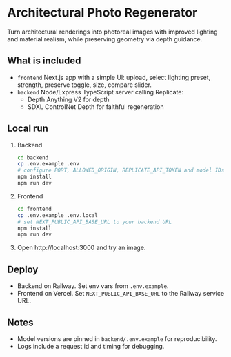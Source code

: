 # Architectural Photo Regenerator

Turn architectural renderings into photoreal images with improved lighting and material realism, while preserving geometry via depth guidance.

## What is included

- `frontend` Next.js app with a simple UI: upload, select lighting preset, strength, preserve toggle, size, compare slider.
- `backend` Node/Express TypeScript server calling Replicate:
  - Depth Anything V2 for depth
  - SDXL ControlNet Depth for faithful regeneration

## Local run

1. Backend
   ```bash
   cd backend
   cp .env.example .env
   # configure PORT, ALLOWED_ORIGIN, REPLICATE_API_TOKEN and model IDs
   npm install
   npm run dev
   ```

2. Frontend
   ```bash
   cd frontend
   cp .env.example .env.local
   # set NEXT_PUBLIC_API_BASE_URL to your backend URL
   npm install
   npm run dev
   ```

3. Open http://localhost:3000 and try an image.

## Deploy

- Backend on Railway. Set env vars from `.env.example`.
- Frontend on Vercel. Set `NEXT_PUBLIC_API_BASE_URL` to the Railway service URL.

## Notes

- Model versions are pinned in `backend/.env.example` for reproducibility.
- Logs include a request id and timing for debugging.
